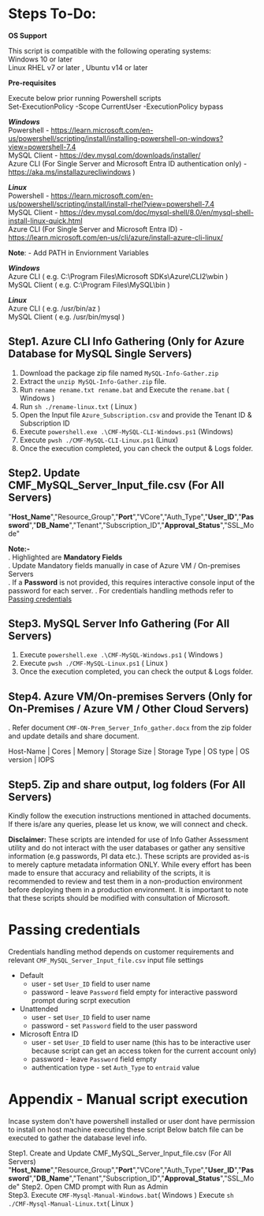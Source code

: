 # Steps To-Do:<br />

**OS Support**<br />

This script is compatible with the following operating systems:<br />
Windows 10 or later<br />
Linux RHEL v7 or later , Ubuntu v14 or later<br />

**Pre-requisites**<br />

Execute below prior running Powershell scripts<br />
Set-ExecutionPolicy -Scope CurrentUser -ExecutionPolicy bypass

***Windows***<br />
Powershell -   https://learn.microsoft.com/en-us/powershell/scripting/install/installing-powershell-on-windows?view=powershell-7.4<br /> 
MySQL Client - https://dev.mysql.com/downloads/installer/<br />
Azure CLI (For Single Server and Microsoft Entra ID authentication only) - https://aka.ms/installazurecliwindows )<br /> 

***Linux***<br />
Powershell - https://learn.microsoft.com/en-us/powershell/scripting/install/install-rhel?view=powershell-7.4<br /> 
MySQL Client - https://dev.mysql.com/doc/mysql-shell/8.0/en/mysql-shell-install-linux-quick.html<br />
Azure CLI (For Single Server and Microsoft Entra ID) - https://learn.microsoft.com/en-us/cli/azure/install-azure-cli-linux/<br /> 

**Note**: - Add PATH in Enviornment Variables<br />

***Windows***<br />
Azure CLI  ( e.g. C:\Program Files\Microsoft SDKs\Azure\CLI2\wbin )<br />
MySQL Client ( e.g. C:\Program Files\MySQL\bin )<br />

***Linux***<br />
Azure CLI  ( e.g. /usr/bin/az )<br />
MySQL Client ( e.g. /usr/bin/mysql )<br />

## Step1. Azure CLI Info Gathering (Only for Azure Database for MySQL Single Servers)
1.	Download the package zip file named `MySQL-Info-Gather.zip`
2.	Extract the `unzip MySQL-Info-Gather.zip` file.
3.	Run `rename rename.txt rename.bat` and Execute the `rename.bat` ( Windows ) 
4.  Run `sh ./rename-linux.txt` ( Linux )
5.	Open the Input file `Azure_Subscription.csv` and provide the Tenant ID & Subscription ID 
6.	Execute `powershell.exe .\CMF-MySQL-CLI-Windows.ps1` (Windows)
7.  Execute `pwsh ./CMF-MySQL-CLI-Linux.ps1` (Linux)
8.	Once the execution completed, you can check the output & Logs folder.

## Step2. Update CMF_MySQL_Server_Input_file.csv (For All Servers)
"**Host_Name**","Resource_Group","**Port**","VCore","Auth_Type","**User_ID**","**Password**","**DB_Name**","Tenant","Subscription_ID","**Approval_Status**","SSL_Mode"

**Note:-**<br />
. Highlighted are **Mandatory Fields**<br />
. Update Mandatory fields manually in case of Azure VM / On-premises Servers <br />
. If a **Password** is not provided, this requires interactive console input of the password for each server. 
. For credentials handling methods refer to [Passing credentials](#passing-credentials)
<br />

## Step3. MySQL Server Info Gathering (For All Servers)
1.	Execute `powershell.exe .\CMF-MySQL-Windows.ps1` ( Windows )
2.  Execute `pwsh ./CMF-MySQL-Linux.ps1` ( Linux )
3.	Once the execution completed, you can check the output & Logs folder.

## Step4. Azure VM/On-premises Servers  (Only for On-Premises / Azure VM / Other Cloud Servers)
. Refer document `CMF-ON-Prem_Server_Info_gather.docx` from the zip folder and update details and share document.<br />

Host-Name  | Cores | Memory | Storage Size | Storage Type | OS type | OS version | IOPS 

## Step5. Zip and share output, log folders (For All Servers) 
Kindly follow the execution instructions mentioned in attached documents. 
If there is/are any queries, please let us know, we will connect and check.


**Disclaimer:**
These scripts are intended for use of Info Gather Assessment utility and do not interact with the user databases or gather any sensitive information (e.g passwords, PI data etc.). 
These scripts are provided as-is to merely capture metadata information ONLY. While every effort has been made to ensure that accuracy and reliability of the scripts, 
it is recommended to review and test them in a non-production environment before deploying them in a production environment.
It is important to note that these scripts should be modified with consultation of Microsoft.


# Passing credentials
Credentials handling method depends on customer requirements and relevant `CMF_MySQL_Server_Input_file.csv` input file settings

* Default  
    * user - set `User_ID` field to user name  
    * password - leave  `Password` field empty for interactive password prompt during scrpt execution 
* Unattended
    * user - set `User_ID` field to user name  
    * password - set `Password` field to the user password
* Microsoft Entra ID 
    * user - set `User_ID` field to user name  (this has to be interactive user because script can get an access token for the current account only)
    * password - leave  `Password` field empty 
    * authentication type - set `Auth_Type` to `entraid` value

# Appendix - Manual script execution
Incase system don't have powershell installed or user dont have permission to install on host machine executing these script
Below batch file can be executed to gather the database level info.

Step1. Create and Update CMF_MySQL_Server_Input_file.csv (For All Servers)
"**Host_Name**","Resource_Group","**Port**","VCore","Auth_Type","**User_ID**","**Password**","**DB_Name**","Tenant","Subscription_ID","**Approval_Status**","SSL_Mode"
Step2. Open CMD prompt with Run as Admin  
Step3. Execute `CMF-Mysql-Manual-Windows.bat`( Windows )
        Execute `sh ./CMF-Mysql-Manual-Linux.txt`( Linux )
